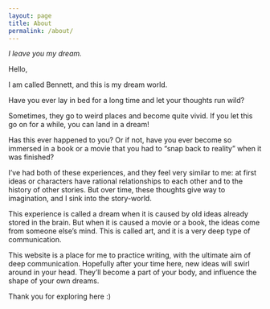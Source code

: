 ```yaml
---
layout: page
title: About
permalink: /about/
---
```


_I leave you my dream._

Hello,

I am called Bennett, and this is my dream world.


Have you ever lay in bed for a long time and let your thoughts run wild?

Sometimes, they go to weird places and become quite vivid. If you let this go on for a while, you can land in a dream!

Has this ever happened to you? Or if not, have you ever become so immersed in a book or a movie that you had to “snap back to reality” when it was finished?


I’ve had both of these experiences, and they feel very similar to me: at first ideas or characters have rational relationships to each other and to the history of other stories. But over time, these thoughts give way to imagination, and I sink into the story-world.

This experience is called a dream when it is caused by old ideas already stored in the brain. But when it is caused a movie or a book, the ideas come from someone else’s mind. This is called art, and it is a very deep type of communication.


This website is a place for me to practice writing, with the ultimate aim of deep communication. Hopefully after your time here, new ideas will swirl around in your head. They’ll become a part of your body, and influence the shape of your own dreams.


Thank you for exploring here :)
